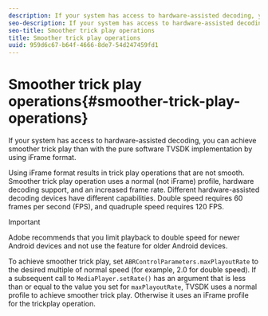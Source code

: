 ```yaml
---
description: If your system has access to hardware-assisted decoding, you can achieve smoother trick play than with the pure software TVSDK implementation by using iFrame format.
seo-description: If your system has access to hardware-assisted decoding, you can achieve smoother trick play than with the pure software TVSDK implementation by using iFrame format.
seo-title: Smoother trick play operations
title: Smoother trick play operations
uuid: 959d6c67-b64f-4666-8de7-54d247459fd1
---
```


# Smoother trick play operations{#smoother-trick-play-operations}

If your system has access to hardware-assisted decoding, you can achieve smoother trick play than with the pure software TVSDK implementation by using iFrame format.

<!--<a id="section_3DBFD7A3D1C7453096D3D3885E786263"></a>-->

Using iFrame format results in trick play operations that are not smooth. Smoother trick play operation uses a normal (not iFrame) profile, hardware decoding support, and an increased frame rate. Different hardware-assisted decoding devices have different capabilities. Double speed requires 60 frames per second (FPS), and quadruple speed requires 120 FPS.

>[!IMPORTANT]
>
>Adobe recommends that you limit playback to double speed for newer Android devices and not use the feature for older Android devices.

To achieve smoother trick play, set `ABRControlParameters.maxPlayoutRate` to the desired multiple of normal speed (for example, 2.0 for double speed). If a subsequent call to `MediaPlayer.setRate()` has an argument that is less than or equal to the value you set for `maxPlayoutRate`, TVSDK uses a normal profile to achieve smoother trick play. Otherwise it uses an iFrame profile for the trickplay operation. 

